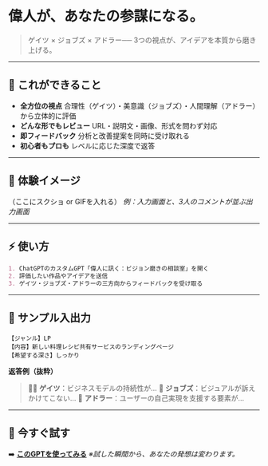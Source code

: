 
# **偉人が、あなたの参謀になる。**

> ゲイツ × ジョブズ × アドラー──
> 3つの視点が、アイデアを本質から磨き上げる。

---

## 🎯 **これができること**

* **全方位の視点**
  合理性（ゲイツ）・美意識（ジョブズ）・人間理解（アドラー）から立体的に評価
* **どんな形でもレビュー**
  URL・説明文・画像、形式を問わず対応
* **即フィードバック**
  分析と改善提案を同時に受け取れる
* **初心者もプロも**
  レベルに応じた深度で返答

---

## 📸 **体験イメージ**

（ここにスクショ or GIFを入れる）
*例：入力画面と、3人のコメントが並ぶ出力画面*

---

## ⚡ **使い方**

```markdown
1. ChatGPTのカスタムGPT「偉人に訊く：ビジョン磨きの相談室」を開く
2. 評価したい作品やアイデアを送信
3. ゲイツ・ジョブズ・アドラーの三方向からフィードバックを受け取る
```

---

## 💬 **サンプル入出力**

```plaintext
【ジャンル】LP
【内容】新しい料理レシピ共有サービスのランディングページ
【希望する深さ】しっかり
```

**返答例（抜粋）**

> 👨‍💼 **ゲイツ**：ビジネスモデルの持続性が…
> 🎨 **ジョブズ**：ビジュアルが訴えかけてこない…
> 🧠 **アドラー**：ユーザーの自己実現を支援する要素が…

---

## 🚀 **今すぐ試す**

➡️ **[このGPTを使ってみる](https://chatgpt.com/g/g-689444dcaed081918af943eff5864b51-wei-ren-nixun-ku-hisiyonmo-kinoxiang-tan-shi)**
*※試した瞬間から、あなたの発想は変わります。*
